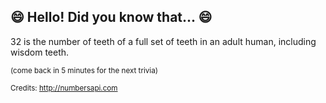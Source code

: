 ## 😄 Hello! Did you know that... 😄
32 is the number of teeth of a full set of teeth in an adult human, including wisdom teeth.

<sup>(come back in 5 minutes for the next trivia)</sup>


<sup>Credits: http://numbersapi.com</sup>
